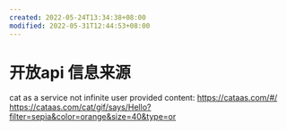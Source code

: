 ```yaml
---
created: 2022-05-24T13:34:38+08:00
modified: 2022-05-31T12:44:53+08:00
---
```


# 开放api 信息来源

cat as a service not infinite user provided content:
https://cataas.com/#/
https://cataas.com/cat/gif/says/Hello?filter=sepia&color=orange&size=40&type=or
